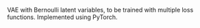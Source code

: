 VAE with Bernoulli latent variables, to be trained with multiple loss functions. Implemented using PyTorch.
